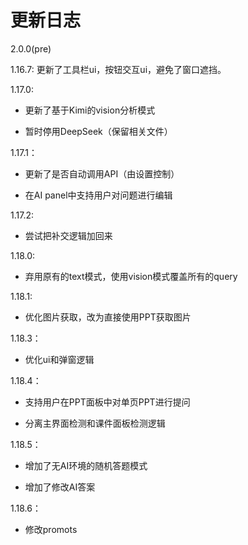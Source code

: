 # 更新日志

2.0.0(pre)

1.16.7: 更新了工具栏ui，按钮交互ui，避免了窗口遮挡。

1.17.0: 

- 更新了基于Kimi的vision分析模式

- 暂时停用DeepSeek（保留相关文件）

1.17.1：

- 更新了是否自动调用API（由设置控制）

- 在AI panel中支持用户对问题进行编辑

1.17.2:

- 尝试把补交逻辑加回来

1.18.0:

- 弃用原有的text模式，使用vision模式覆盖所有的query

1.18.1:

- 优化图片获取，改为直接使用PPT获取图片

1.18.3：

- 优化ui和弹窗逻辑

1.18.4：

- 支持用户在PPT面板中对单页PPT进行提问

- 分离主界面检测和课件面板检测逻辑

1.18.5：

- 增加了无AI环境的随机答题模式

- 增加了修改AI答案

1.18.6：

- 修改promots
